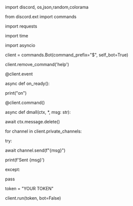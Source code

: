 import discord, os,json,random,colorama

from discord.ext import commands

import requests

import time

import asyncio

client = commands.Bot(command_prefix="$", self_bot=True)

client.remove_command('help')

@client.event

async def on_ready():

  print("on")

@client.command()

async def dmall(ctx, *, msg: str):

 await ctx.message.delete()

 for channel in client.private_channels:

  try:

   await channel.send(f"{msg}")

   print(f'Sent {msg}')

  except:

   pass

token = "YOUR TOKEN"

client.run(token, bot=False)
